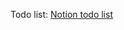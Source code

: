 Todo list: <a href="https://www.notion.so/2072ab66225080c0bf13ed04635f163e?source=copy_link">Notion todo list</a>
